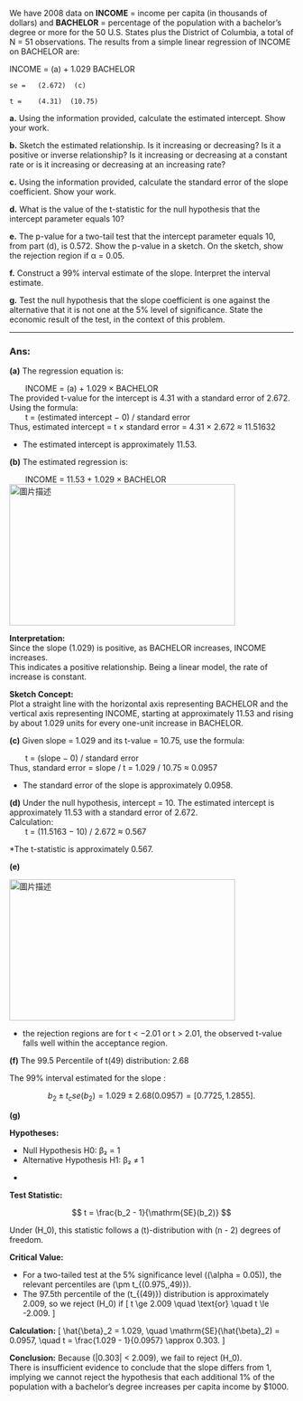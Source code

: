 We have 2008 data on **INCOME** = income per capita (in thousands of dollars) and **BACHELOR** = percentage of the population with a bachelor’s degree or more for the 50 U.S. States plus the District of Columbia, a total of N = 51 observations. The results from a simple linear regression of INCOME on BACHELOR are:

INCOME = (a) + 1.029 BACHELOR

    se =   (2.672)  (c)

    t =    (4.31)  (10.75)

**a.** Using the information provided, calculate the estimated intercept. Show your work.

**b.** Sketch the estimated relationship. Is it increasing or decreasing? Is it a positive or inverse relationship? Is it increasing or decreasing at a constant rate or is it increasing or decreasing at an increasing rate?

**c.** Using the information provided, calculate the standard error of the slope coefficient. Show your work.

**d.** What is the value of the t-statistic for the null hypothesis that the intercept parameter equals 10?

**e.** The p-value for a two-tail test that the intercept parameter equals 10, from part (d), is 0.572. Show the p-value in a sketch. On the sketch, show the rejection region if α = 0.05.

**f.** Construct a 99% interval estimate of the slope. Interpret the interval estimate.

**g.** Test the null hypothesis that the slope coefficient is one against the alternative that it is not one at the 5% level of significance. State the economic result of the test, in the context of this problem.

---
### Ans:

**(a)**
The regression equation is:

  INCOME = (a) + 1.029 × BACHELOR  
The provided t-value for the intercept is 4.31 with a standard error of 2.672.  
Using the formula:  
  t = (estimated intercept − 0) / standard error  
Thus, estimated intercept = t × standard error = 4.31 × 2.672 ≈ 11.51632  

* The estimated intercept is approximately 11.53.

**(b)**
The estimated regression is:

  INCOME = 11.53 + 1.029 × BACHELOR  
<img src="https://github.com/user-attachments/assets/6ed35ff5-b685-4bc7-b0c2-2d2ac9d9410a" alt="圖片描述" width="400" height="250" />

**Interpretation:**  
Since the slope (1.029) is positive, as BACHELOR increases, INCOME increases.  
This indicates a positive relationship. Being a linear model, the rate of increase is constant.

**Sketch Concept:**  
Plot a straight line with the horizontal axis representing BACHELOR and the vertical axis representing INCOME, starting at approximately 11.53 and rising by about 1.029 units for every one-unit increase in BACHELOR.

**(c)**
Given slope = 1.029 and its t-value = 10.75, use the formula:  

  t = (slope − 0) / standard error  
Thus, standard error = slope / t = 1.029 / 10.75 ≈ 0.0957  

* The standard error of the slope is approximately 0.0958.

**(d)**
Under the null hypothesis, intercept = 10. The estimated intercept is approximately 11.53 with a standard error of 2.672.  
Calculation:  
  t = (11.5163 − 10) / 2.672 ≈ 0.567 

*The t-statistic is approximately 0.567.

**(e)** 

<img src="https://github.com/user-attachments/assets/5e093594-4029-46b0-8627-ab84365703ac" alt="圖片描述" width="400" height="250" />

* the rejection regions are for t < −2.01 or t > 2.01, the observed t-value falls well within the acceptance region.


**(f)**
The 99.5 Percentile of t(49) distribution: 2.68

The 99% interval estimated for the slope :

$$
\ b_2 ± t_c se(b_2) = 1.029 ± 2.68(0.0957) = [0.7725,1.2855].\
$$

**(g)** 

**Hypotheses:**
* Null Hypothesis H0: β₂ = 1
* Alternative Hypothesis H1: β₂ ≠ 1
- 
**Test Statistic:**

$$
t = \frac{b_2 - 1}{\mathrm{SE}(b_2)}
$$

Under \(H_0\), this statistic follows a \(t\)-distribution with \(n - 2\) degrees of freedom.

**Critical Value:**
- For a two-tailed test at the 5% significance level (\(\alpha = 0.05\)), the relevant percentiles are \(\pm t_{(0.975,\,49)}\).
- The 97.5th percentile of the \(t_{(49)}\) distribution is approximately 2.009, so we reject \(H_0\) if
  \[
  t \ge 2.009 \quad \text{or} \quad t \le -2.009.
  \]

**Calculation:**
\[
\hat{\beta}_2 = 1.029, 
\quad 
\mathrm{SE}(\hat{\beta}_2) = 0.0957,
\quad 
t = \frac{1.029 - 1}{0.0957} \approx 0.303.
\]

**Conclusion:**
Because \(|0.303| < 2.009\), we fail to reject \(H_0\).  
There is insufficient evidence to conclude that the slope differs from 1, implying we cannot reject the hypothesis that each additional 1% of the population with a bachelor’s degree increases per capita income by \$1000.
